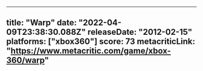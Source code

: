 
---
title: "Warp"
date: "2022-04-09T23:38:30.088Z"
releaseDate: "2012-02-15"
platforms: ["xbox360"]
score: 73
metacriticLink: "https://www.metacritic.com/game/xbox-360/warp"
---
